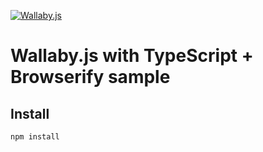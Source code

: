 [![Wallaby.js](https://img.shields.io/badge/wallaby.js-configured-green.svg)](https://wallabyjs.com)

# Wallaby.js with TypeScript + Browserify sample

## Install

```
npm install
```
